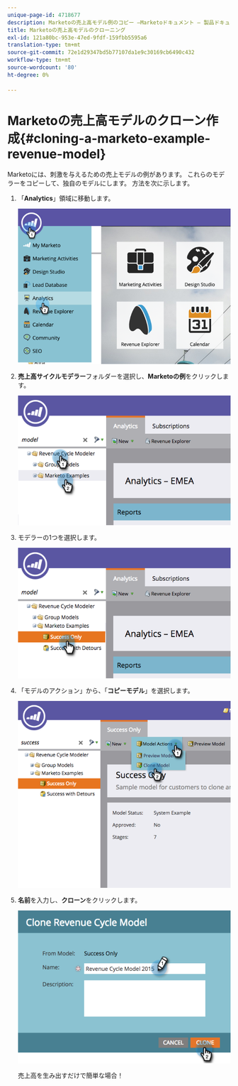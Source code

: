 ```yaml
---
unique-page-id: 4718677
description: Marketoの売上高モデル例のコピー —Marketoドキュメント — 製品ドキュメント
title: Marketoの売上高モデルのクローニング
exl-id: 121a80bc-953e-47ed-9fdf-159fbb5595a6
translation-type: tm+mt
source-git-commit: 72e1d29347bd5b77107da1e9c30169cb6490c432
workflow-type: tm+mt
source-wordcount: '80'
ht-degree: 0%

---
```


# Marketoの売上高モデルのクローン作成{#cloning-a-marketo-example-revenue-model}

Marketoには、刺激を与えるための売上モデルの例があります。 これらのモデラーをコピーして、独自のモデルにします。 方法を次に示します。

1. 「**Analytics**」領域に移動します。

   ![](assets/image2015-4-27-17-3a37-3a30.png)

1. **売上高サイクルモデラー**&#x200B;フォルダーを選択し、**Marketoの例**&#x200B;をクリックします。

   ![](assets/image2015-4-27-17-3a11-3a39.png)

1. モデラーの1つを選択します。

   ![](assets/image2015-4-27-17-3a33-3a11.png)

1. 「モデルのアクション」から、「**コピーモデル**」を選択します。

   ![](assets/image2015-4-27-17-3a18-3a29.png)

1. **名前**&#x200B;を入力し、**クローン**&#x200B;をクリックします。

   ![](assets/image2015-4-27-17-3a20-3a22.png)

   売上高を生み出すだけで簡単な場合！
